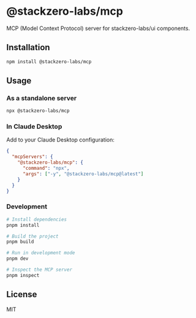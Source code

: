 # @stackzero-labs/mcp

MCP (Model Context Protocol) server for stackzero-labs/ui components.

## Installation

```bash
npm install @stackzero-labs/mcp
```

## Usage

### As a standalone server

```bash
npx @stackzero-labs/mcp
```

### In Claude Desktop

Add to your Claude Desktop configuration:

```json
{
  "mcpServers": {
    "@stackzero-labs/mcp": {
      "command": "npx",
      "args": ["-y", "@stackzero-labs/mcp@latest"]
    }
  }
}
```

### Development

```bash
# Install dependencies
pnpm install

# Build the project
pnpm build

# Run in development mode
pnpm dev

# Inspect the MCP server
pnpm inspect
```

## License

MIT
